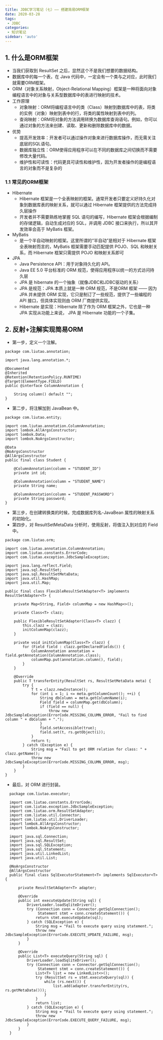 ```yaml
---
title: JDBC学习笔记（七）—— 搭建简易ORM框架
date: 2020-03-28
tags:
 - JDBC
categories:
 - 知识笔记
sidebar: 'auto'
---
```



## 1. 什么是ORM框架
- 当我们获取到 ResultSet 之后，显然这个不是我们想要的数据结构。
- 数据库中的每一个表，在 Java 代码中，一定会有一个类与之对应，此时我们就需要ORM框架。
- ORM（对象关系映射，Object-Relational Mapping）框架是一种将面向对象编程语言中的对象与关系型数据库中的表进行映射的技术。
- 工作原理
  - 对象映射：ORM将编程语言中的类（Class）映射到数据库中的表，将类的实例（对象）映射到表中的行，将类的属性映射到表中的列。
  - 查询映射：ORM将对象的方法调用转换为数据库查询语句。例如，你可以通过对象的方法来创建、读取、更新和删除数据库中的数据。
- 优势
  - 提高开发效率：开发者可以通过操作对象来进行数据库操作，而无需关注底层的SQL语句。
  - 数据库独立性：ORM使得应用程序可以在不同的数据库之间切换而不需要修改大量代码。
  - 维护性和可读性：代码更具可读性和维护性，因为开发者操作的是编程语言的对象而不是复杂的

### 1.1 常见的ORM框架
- Hibernate
  - Hibernate 框架是一个全表映射的框架。通常开发者只要定义好持久化对象到数据库表的映射关系，就可以通过 Hibernate 框架提供的方法完成持久层操作
  - 开发者并不需要熟练地掌握 SQL 语句的编写，Hibernate 框架会根据编制的存储逻辑，自动生成对应的 SQL，并调用 JDBC 接口来执行，所以其开发效率会高于 MyBatis 框架。
- MyBatis 
  - 是一个半自动映射的框架。这里所谓的“半自动”是相对于 Hibernate 框架全表映射而言的，MyBatis 框架需要手动匹配提供 POJO、SQL 和映射关系，而 Hibernate 框架只需提供 POJO 和映射关系即可
- JPA
  - Java Persistence API：用于对象持久化的 API。
  - Java EE 5.0 平台标准的 ORM 规范，使得应用程序以统一的方式访问持久层
  - JPA 是 hibernate 的一个抽象（就像JDBC和JDBC驱动的关系）
  - JPA 是规范：JPA 本质上就是一种 ORM 规范，不是ORM 框架 —— 因为 JPA 并未提供 ORM 实现，它只是制订了一些规范，提供了一些编程的 API 接口，但具体实现则由 ORM 厂商提供实现。
  - Hibernate 是实现：Hibernate 除了作为 ORM 框架之外，它也是一种 JPA 实现从功能上来说， JPA 是 Hibernate 功能的一个子集。

## 2. 反射+注解实现简易ORM
- 第一步，定义一个注解。
```
package com.liutao.annotation;
 
import java.lang.annotation.*;
 
@Documented
@Inherited
@Retention(RetentionPolicy.RUNTIME)
@Target(ElementType.FIELD)
public @interface ColumnAnnotation {
 
    String column() default "";
}
```

- 第二步，将注解加到 JavaBean 中。
```
package com.liutao.entity;
 
import com.liutao.annotation.ColumnAnnotation;
import lombok.AllArgsConstructor;
import lombok.Data;
import lombok.NoArgsConstructor;
 
@Data
@NoArgsConstructor
@AllArgsConstructor
public final class Student {
 
    @ColumnAnnotation(column = "STUDENT_ID")
    private int id;
 
    @ColumnAnnotation(column = "STUDENT_NAME")
    private String name;
 
    @ColumnAnnotation(column = "STUDENT_PASSWORD")
    private String password;
}
```
- 第三步，在创建转换类的时候，完成数据库列名-JavaBean 属性的映射关系的初始化。
- 第四步，对 ResultSetMetaData 分析时，使用反射，将值注入到对应的 Field 中。
```
package com.liutao.orm;
 
import com.liutao.annotation.ColumnAnnotation;
import com.liutao.constants.ErrorCode;
import com.liutao.exception.JdbcSampleException;
 
import java.lang.reflect.Field;
import java.sql.ResultSet;
import java.sql.ResultSetMetaData;
import java.util.HashMap;
import java.util.Map;
 
public final class FlexibleResultSetAdapter<T> implements ResultSetAdapter<T> {
 
    private Map<String, Field> columnMap = new HashMap<>();
 
    private Class<T> clazz;
 
    public FlexibleResultSetAdapter(Class<T> clazz) {
        this.clazz = clazz;
        initColumnMap(clazz);
    }
 
    private void initColumnMap(Class<T> clazz) {
        for (Field field : clazz.getDeclaredFields()) {
            ColumnAnnotation annotation = field.getAnnotation(ColumnAnnotation.class);
            columnMap.put(annotation.column(), field);
        }
    }
 
    @Override
    public T transferEntity(ResultSet rs, ResultSetMetaData meta) {
        try {
            T t = clazz.newInstance();
            for (int i = 1; i <= meta.getColumnCount(); ++i) {
                String dbColumn = meta.getColumnName(i);
                Field field = columnMap.get(dbColumn);
                if (field == null) {
                    throw new JdbcSampleException(ErrorCode.MISSING_COLUMN_ERROR, "Fail to find column " + dbColumn + ".");
                }
                field.setAccessible(true);
                field.set(t, rs.getObject(i));
            }
            return t;
        } catch (Exception e) {
            String msg = "Fail to get ORM relation for class: " + clazz.getName();
            throw new JdbcSampleException(ErrorCode.MISSING_COLUMN_ERROR, msg);
        }
    }
}
```

- 最后，对 ORM 进行封装。
```
  package com.liutao.executor;
   
  import com.liutao.constants.ErrorCode;
  import com.liutao.exception.JdbcSampleException;
  import com.liutao.orm.ResultSetAdapter;
  import com.liutao.util.Connector;
  import com.liutao.util.DriverLoader;
  import lombok.AllArgsConstructor;
  import lombok.NoArgsConstructor;
   
  import java.sql.Connection;
  import java.sql.ResultSet;
  import java.sql.SQLException;
  import java.sql.Statement;
  import java.util.LinkedList;
  import java.util.List;
   
  @NoArgsConstructor
  @AllArgsConstructor
  public final class SqlExecutorStatement<T> implements SqlExecutor<T> {
   
      private ResultSetAdapter<T> adapter;
   
      @Override
      public int executeUpdate(String sql) {
          DriverLoader.loadSqliteDriver();
          try (Connection conn = Connector.getSqlConnection();
               Statement stmt = conn.createStatement()) {
              return stmt.executeUpdate(sql);
          } catch (SQLException e) {
              String msg = "Fail to execute query using statement.";
              throw new JdbcSampleException(ErrorCode.EXECUTE_UPDATE_FAILURE, msg);
          }
      }
   
      @Override
      public List<T> executeQuery(String sql) {
          DriverLoader.loadSqliteDriver();
          try (Connection conn = Connector.getSqlConnection();
               Statement stmt = conn.createStatement()) {
              List<T> list = new LinkedList<>();
              try (ResultSet rs = stmt.executeQuery(sql)) {
                  while (rs.next()) {
                      list.add(adapter.transferEntity(rs, rs.getMetaData()));
                  }
              }
              return list;
          } catch (SQLException e) {
              String msg = "Fail to execute query using statement.";
              throw new JdbcSampleException(ErrorCode.EXECUTE_QUERY_FAILURE, msg);
          }
      }
  }
```

 